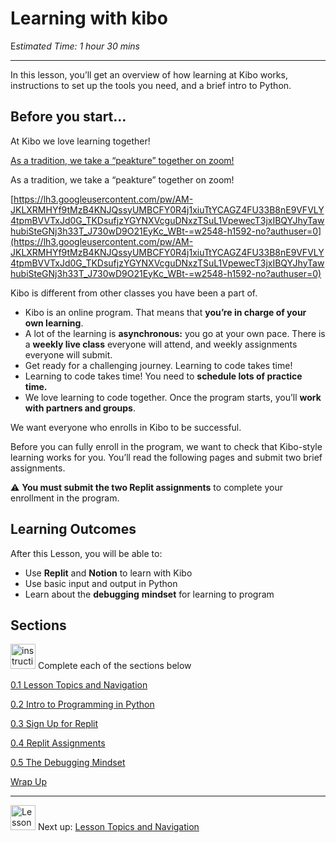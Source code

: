 # Learning with kibo

E*stimated Time: 1 hour 30 mins*

---

In this lesson, you’ll get an overview of how learning at Kibo works, instructions to set up the tools you need, and a brief intro to Python.

## Before you start...

At Kibo we love learning together!

[As a tradition, we take a “peakture” together on zoom!](https://lh3.googleusercontent.com/pw/AM-JKLV8Ai7156wBfMB0f3AXB91QuaBcqiC6QlBL4EfLCPhtb-K02tTmoITNihlfmhF7h2ycRLc-ts-Cqf05A4qJ_LXiIzg8kDBqRZ6yjf3UYM_3WxHWLFqhuvX5vvElXWKFttROKTFjwn3dREsefDXyECFh=w2548-h1592-no?authuser=0)

As a tradition, we take a “peakture” together on zoom!

[https://lh3.googleusercontent.com/pw/AM-JKLXRMHYf9tMzB4KNJQssyUMBCFY0R4j1xiuTtYCAGZ4FU33B8nE9VFVLY4tpmBVVTxJd0G_TKDsufjzYGYNXVcguDNxzTSuL1VpewecT3jxIBQYJhyTawhubiSteGNj3h33T_J730wD9O21EyKc_WBt-=w2548-h1592-no?authuser=0](https://lh3.googleusercontent.com/pw/AM-JKLXRMHYf9tMzB4KNJQssyUMBCFY0R4j1xiuTtYCAGZ4FU33B8nE9VFVLY4tpmBVVTxJd0G_TKDsufjzYGYNXVcguDNxzTSuL1VpewecT3jxIBQYJhyTawhubiSteGNj3h33T_J730wD9O21EyKc_WBt-=w2548-h1592-no?authuser=0)

Kibo is different from other classes you have been a part of.

- Kibo is an online program. That means that **you’re in charge of your own learning**.
- A lot of the learning is **asynchronous:** you go at your own pace. There is a **weekly live class** everyone will attend, and weekly assignments everyone will submit.
- Get ready for a challenging journey. Learning to code takes time!
- Learning to code takes time! You need to **schedule lots of practice time.**
- We love learning to code together. Once the program starts, you’ll **work with partners and groups**.

We want everyone who enrolls in Kibo to be successful.

Before you can fully enroll in the program, we want to check that Kibo-style learning works for you. You’ll read the following pages and submit two brief assignments.

<aside>

⚠️ **You must submit the two Replit assignments** to complete your enrollment in the program.

</aside>

## **Learning Outcomes**

After this Lesson, you will be able to:

- Use **Replit** and **Notion** to learn with Kibo
- Use basic input and output in Python
- Learn about the **debugging** **mindset** for learning to program

## Sections

<aside>

<img src="/future-proof-with-python/instruction.png" alt="instruction.png" width="40px" /> Complete each of the sections below

</aside>

[0.1 Lesson Topics and Navigation](/future-proof-with-python/learning-with-kibo/lesson-topics-and-navigation.md)

[0.2 Intro to Programming in Python](/future-proof-with-python/learning-with-kibo/intro-to-programming-in-python.md)

[0.3 Sign Up for Replit](/future-proof-with-python/learning-with-kibo/sign-up-for-replit.md)

[0.4 Replit Assignments](/future-proof-with-python/learning-with-kibo/replit-assignments.md)

[0.5 The Debugging Mindset](/future-proof-with-python/learning-with-kibo/the-debugging-mindset.md)

[Wrap Up](/future-proof-with-python/learning-with-kibo/wrap-up.md)

---

<aside>

<img src="/future-proof-with-python/learning-with-kibo/man-in-hike.png" alt="Lesson%200%20Learning%20With%20Kibo%2032002756da8b4ed2a610df0347af2a08/man-in-hike.png" width="40px" /> Next up: [Lesson Topics and Navigation](/future-proof-with-python/learning-with-kibo/lesson-topics-and-navigation.md)

</aside>

